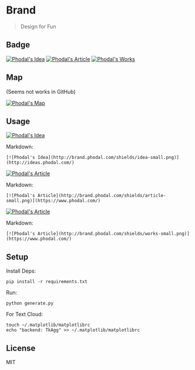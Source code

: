 # Brand

> Design for Fun

Badge
---

[![Phodal's Idea](http://brand.phodal.com/shields/idea.svg)](http://ideas.phodal.com/)
[![Phodal's Article](http://brand.phodal.com/shields/article.svg)](https://www.phodal.com/)
[![Phodal's Works](http://brand.phodal.com/shields/works.svg)](https://www.phodal.com/)

Map
---

(Seems not works in GitHub)

[![Phodal's Map](http://brand.phodal.com/backgrounds/map_with_bg.png)](http://brand.phodal.com/shields/map.svg)

Usage
---

[![Phodal's Idea](http://brand.phodal.com/shields/idea-small.png)](http://ideas.phodal.com/)

Markdown:

    [![Phodal's Idea](http://brand.phodal.com/shields/idea-small.png)](http://ideas.phodal.com/)

[![Phodal's Article](http://brand.phodal.com/shields/article-small.png)](https://www.phodal.com/)

Markdown:

	[![Phodal's Article](http://brand.phodal.com/shields/article-small.png)](https://www.phodal.com/)

[![Phodal's Article](http://brand.phodal.com/shields/works-small.png)](https://www.phodal.com/)

Markdown:

	[![Phodal's Article](http://brand.phodal.com/shields/works-small.png)](https://www.phodal.com/)


Setup
---

Install Deps:

    pip install -r requirements.txt

Run:

	python generate.py

For Text Cloud:

    touch ~/.matplotlib/matplotlibrc
    echo "backend: TkAgg" >> ~/.matplotlib/matplotlibrc

License
---	

MIT
